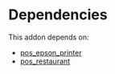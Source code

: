 # Dependencies

This addon depends on:

- [pos_epson_printer](https://github.com/bringout/oca-ocb-pos/tree/9f810f5d848b07e7e1479a7db2bcc1a646cc690e/odoo-bringout-oca-ocb-pos_epson_printer)
- [pos_restaurant](https://github.com/bringout/oca-ocb-pos/tree/9f810f5d848b07e7e1479a7db2bcc1a646cc690e/odoo-bringout-oca-ocb-pos_restaurant)
